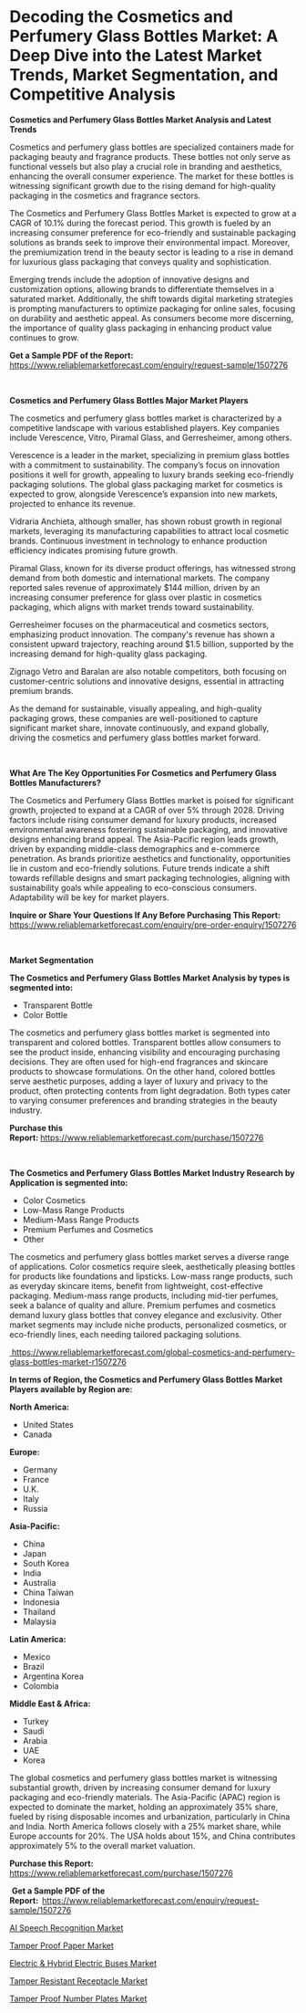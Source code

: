<p><h1>Decoding the Cosmetics and Perfumery Glass Bottles Market: A Deep Dive into the Latest Market Trends, Market Segmentation, and Competitive Analysis</h1></p><p><strong>Cosmetics and Perfumery Glass Bottles Market Analysis and Latest Trends</strong></p>
<p><p>Cosmetics and perfumery glass bottles are specialized containers made for packaging beauty and fragrance products. These bottles not only serve as functional vessels but also play a crucial role in branding and aesthetics, enhancing the overall consumer experience. The market for these bottles is witnessing significant growth due to the rising demand for high-quality packaging in the cosmetics and fragrance sectors.</p><p>The Cosmetics and Perfumery Glass Bottles Market is expected to grow at a CAGR of 10.1% during the forecast period. This growth is fueled by an increasing consumer preference for eco-friendly and sustainable packaging solutions as brands seek to improve their environmental impact. Moreover, the premiumization trend in the beauty sector is leading to a rise in demand for luxurious glass packaging that conveys quality and sophistication.</p><p>Emerging trends include the adoption of innovative designs and customization options, allowing brands to differentiate themselves in a saturated market. Additionally, the shift towards digital marketing strategies is prompting manufacturers to optimize packaging for online sales, focusing on durability and aesthetic appeal. As consumers become more discerning, the importance of quality glass packaging in enhancing product value continues to grow.</p></p>
<p><strong>Get a Sample PDF of the Report:&nbsp;</strong> <a href="https://www.reliablemarketforecast.com/enquiry/request-sample/1507276?utm_campaign=1110&utm_medium=2&utm_source=Github&utm_content=ia&utm_term=27122024&utm_id=cosmetics-and-perfumery-glass-bottles">https://www.reliablemarketforecast.com/enquiry/request-sample/1507276</a></p>
<p>&nbsp;</p>
<p><strong>Cosmetics and Perfumery Glass Bottles Major Market Players</strong></p>
<p><p>The cosmetics and perfumery glass bottles market is characterized by a competitive landscape with various established players. Key companies include Verescence, Vitro, Piramal Glass, and Gerresheimer, among others. </p><p>Verescence is a leader in the market, specializing in premium glass bottles with a commitment to sustainability. The company’s focus on innovation positions it well for growth, appealing to luxury brands seeking eco-friendly packaging solutions. The global glass packaging market for cosmetics is expected to grow, alongside Verescence’s expansion into new markets, projected to enhance its revenue.</p><p>Vidraria Anchieta, although smaller, has shown robust growth in regional markets, leveraging its manufacturing capabilities to attract local cosmetic brands. Continuous investment in technology to enhance production efficiency indicates promising future growth.</p><p>Piramal Glass, known for its diverse product offerings, has witnessed strong demand from both domestic and international markets. The company reported sales revenue of approximately $144 million, driven by an increasing consumer preference for glass over plastic in cosmetics packaging, which aligns with market trends toward sustainability.</p><p>Gerresheimer focuses on the pharmaceutical and cosmetics sectors, emphasizing product innovation. The company's revenue has shown a consistent upward trajectory, reaching around $1.5 billion, supported by the increasing demand for high-quality glass packaging.</p><p>Zignago Vetro and Baralan are also notable competitors, both focusing on customer-centric solutions and innovative designs, essential in attracting premium brands.</p><p>As the demand for sustainable, visually appealing, and high-quality packaging grows, these companies are well-positioned to capture significant market share, innovate continuously, and expand globally, driving the cosmetics and perfumery glass bottles market forward.</p></p>
<p>&nbsp;</p>
<p><strong>What Are The Key Opportunities For Cosmetics and Perfumery Glass Bottles Manufacturers?</strong></p>
<p><p>The Cosmetics and Perfumery Glass Bottles market is poised for significant growth, projected to expand at a CAGR of over 5% through 2028. Driving factors include rising consumer demand for luxury products, increased environmental awareness fostering sustainable packaging, and innovative designs enhancing brand appeal. The Asia-Pacific region leads growth, driven by expanding middle-class demographics and e-commerce penetration. As brands prioritize aesthetics and functionality, opportunities lie in custom and eco-friendly solutions. Future trends indicate a shift towards refillable designs and smart packaging technologies, aligning with sustainability goals while appealing to eco-conscious consumers. Adaptability will be key for market players.</p></p>
<p><strong>Inquire or Share Your Questions If Any Before Purchasing This Report:</strong> <a href="https://www.reliablemarketforecast.com/enquiry/pre-order-enquiry/1507276?utm_campaign=1110&utm_medium=2&utm_source=Github&utm_content=ia&utm_term=27122024&utm_id=cosmetics-and-perfumery-glass-bottles">https://www.reliablemarketforecast.com/enquiry/pre-order-enquiry/1507276</a></p>
<p>&nbsp;</p>
<p><strong>Market Segmentation</strong></p>
<p><strong>The Cosmetics and Perfumery Glass Bottles Market Analysis by types is segmented into:</strong></p>
<p><ul><li>Transparent Bottle</li><li>Color Bottle</li></ul></p>
<p><p>The cosmetics and perfumery glass bottles market is segmented into transparent and colored bottles. Transparent bottles allow consumers to see the product inside, enhancing visibility and encouraging purchasing decisions. They are often used for high-end fragrances and skincare products to showcase formulations. On the other hand, colored bottles serve aesthetic purposes, adding a layer of luxury and privacy to the product, often protecting contents from light degradation. Both types cater to varying consumer preferences and branding strategies in the beauty industry.</p></p>
<p><strong>Purchase this Report:&nbsp;</strong><a href="https://www.reliablemarketforecast.com/purchase/1507276?utm_campaign=1110&utm_medium=2&utm_source=Github&utm_content=ia&utm_term=27122024&utm_id=cosmetics-and-perfumery-glass-bottles">https://www.reliablemarketforecast.com/purchase/1507276</a></p>
<p>&nbsp;</p>
<p><strong>The Cosmetics and Perfumery Glass Bottles Market Industry Research by Application is segmented into:</strong></p>
<p><ul><li>Color Cosmetics</li><li>Low-Mass Range Products</li><li>Medium-Mass Range Products</li><li>Premium Perfumes and Cosmetics</li><li>Other</li></ul></p>
<p><p>The cosmetics and perfumery glass bottles market serves a diverse range of applications. Color cosmetics require sleek, aesthetically pleasing bottles for products like foundations and lipsticks. Low-mass range products, such as everyday skincare items, benefit from lightweight, cost-effective packaging. Medium-mass range products, including mid-tier perfumes, seek a balance of quality and allure. Premium perfumes and cosmetics demand luxury glass bottles that convey elegance and exclusivity. Other market segments may include niche products, personalized cosmetics, or eco-friendly lines, each needing tailored packaging solutions.</p></p>
<p><a href="https://www.reliablemarketforecast.com/global-cosmetics-and-perfumery-glass-bottles-market-r1507276?utm_campaign=1110&utm_medium=2&utm_source=Github&utm_content=ia&utm_term=27122024&utm_id=cosmetics-and-perfumery-glass-bottles">&nbsp;https://www.reliablemarketforecast.com/global-cosmetics-and-perfumery-glass-bottles-market-r1507276</a></p>
<p><strong>In terms of Region, the Cosmetics and Perfumery Glass Bottles Market Players available by Region are:</strong></p>
<p>
    <p> <strong> North America: </strong>
        <ul>
            <li>United States</li>
            <li>Canada</li>
        </ul>
        </p> 
    <p> <strong> Europe: </strong>
        <ul>
            <li>Germany</li>
            <li>France</li>
            <li>U.K.</li>
            <li>Italy</li>
            <li>Russia</li>
        </ul>
        </p> 
    <p> <strong> Asia-Pacific: </strong>
        <ul>
            <li>China</li>
            <li>Japan</li>
            <li>South Korea</li>
            <li>India</li>
            <li>Australia</li>
            <li>China Taiwan</li>
            <li>Indonesia</li>
            <li>Thailand</li>
            <li>Malaysia</li>
        </ul>
        </p> 
    <p> <strong> Latin America: </strong>
        <ul>
            <li>Mexico</li>
            <li>Brazil</li>
            <li>Argentina Korea</li>
            <li>Colombia</li>
        </ul>
        </p> 
    <p> <strong> Middle East & Africa: </strong>
        <ul>
            <li>Turkey</li>
            <li>Saudi</li>
            <li>Arabia</li>
            <li>UAE</li>
            <li>Korea</li>
        </ul>
    </p>
    </p>
<p><p>The global cosmetics and perfumery glass bottles market is witnessing substantial growth, driven by increasing consumer demand for luxury packaging and eco-friendly materials. The Asia-Pacific (APAC) region is expected to dominate the market, holding an approximately 35% share, fueled by rising disposable incomes and urbanization, particularly in China and India. North America follows closely with a 25% market share, while Europe accounts for 20%. The USA holds about 15%, and China contributes approximately 5% to the overall market valuation.</p></p>
<p><strong>Purchase this Report: </strong><a href="https://www.reliablemarketforecast.com/purchase/1507276?utm_campaign=1110&utm_medium=2&utm_source=Github&utm_content=ia&utm_term=27122024&utm_id=cosmetics-and-perfumery-glass-bottles">https://www.reliablemarketforecast.com/purchase/1507276</a></p>
<p>&nbsp;<strong>Get a Sample PDF of the Report:&nbsp;&nbsp;</strong><a href="https://www.reliablemarketforecast.com/enquiry/request-sample/1507276?utm_campaign=1110&utm_medium=2&utm_source=Github&utm_content=ia&utm_term=27122024&utm_id=cosmetics-and-perfumery-glass-bottles">https://www.reliablemarketforecast.com/enquiry/request-sample/1507276</a></p>
<p><strong></strong></p>
<p><p><a href="https://www.linkedin.com/pulse/growing-demand-ai-speech-recognition-market-forecasting-127-cagr-k0umc?utm_campaign=1110&utm_medium=2&utm_source=Github&utm_content=ia&utm_term=27122024&utm_id=cosmetics-and-perfumery-glass-bottles">AI Speech Recognition Market</a></p><p><a href="https://www.linkedin.com/pulse/tamper-proof-paper-market-size-cagr-11-forecast-highlighting-zyfyf?utm_campaign=1110&utm_medium=2&utm_source=Github&utm_content=ia&utm_term=27122024&utm_id=cosmetics-and-perfumery-glass-bottles">Tamper Proof Paper Market</a></p><p><a href="https://github.com/WillieWoodard/Market-Research-Report-List-7/blob/main/electric-hybrid-electric-buses-market.md?utm_campaign=1110&utm_medium=2&utm_source=Github&utm_content=ia&utm_term=27122024&utm_id=cosmetics-and-perfumery-glass-bottles">Electric & Hybrid Electric Buses Market</a></p><p><a href="https://www.linkedin.com/pulse/understanding-supply-demand-dynamics-insights-from-tamper-2hfae?utm_campaign=1110&utm_medium=2&utm_source=Github&utm_content=ia&utm_term=27122024&utm_id=cosmetics-and-perfumery-glass-bottles">Tamper Resistant Receptacle Market</a></p><p><a href="https://www.linkedin.com/pulse/market-insights-global-tamper-proof-number-plates-forecast-qfrgf?utm_campaign=1110&utm_medium=2&utm_source=Github&utm_content=ia&utm_term=27122024&utm_id=cosmetics-and-perfumery-glass-bottles">Tamper Proof Number Plates Market</a></p></p>